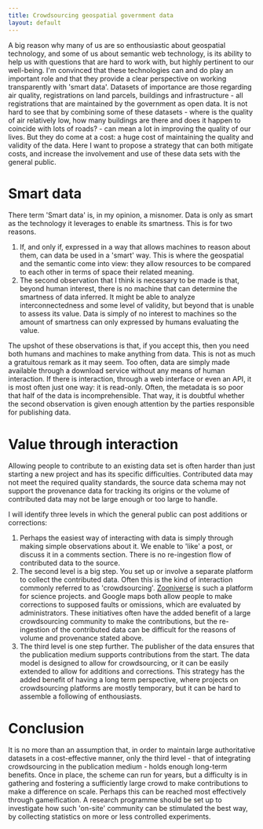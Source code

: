 ```yaml
---
title: Crowdsourcing geospatial government data 
layout: default
---
```


A big reason why many of us are so enthousiastic about geospatial technology, and some of us about semantic web technology, is its ability to help us with questions that are hard to work with, but highly pertinent to our well-being. I'm convinced that these technologies can and do play an important role and that they provide a clear perspective on working transparently with 'smart data'. Datasets of importance are those regarding air quality, registrations on land parcels, buildings and infrastructure - all registrations that are maintained by the government as open data. It is not hard to see that by combining some of these datasets - where is the quality of air relatively low, how many buildings are there and does it happen to coincide with lots of roads? - can mean a lot in improving the quality of our lives. But they do come at a cost: a huge cost of maintaining the quality and validity of the data. Here I want to propose a strategy that can both mitigate costs, and increase the involvement and use of these data sets with the general public.

# Smart data

There term 'Smart data' is, in my opinion, a misnomer. Data is only as smart as the technology it leverages to enable its smartness. This is for two reasons. 
1. If, and only if, expressed in a way that allows machines to reason about them, can data be used in a 'smart' way. This is where the geospatial and the semantic come into view: they allow resources to be compared to each other in terms of space their related meaning. 
2. The second observation that I think is necessary to be made is that, beyond human interest, there is no machine that can determine the smartness of data inferred. It might be able to analyze interconnectedness and some level of validity, but beyond that is unable to assess its value. Data is simply of no interest to machines so the amount of smartness can only expressed by humans evaluating the value.

The upshot of these observations is that, if you accept this, then you need both humans and machines to make anything from data. This is not as much a gratuitous remark as it may seem. Too often, data are simply made available through a download service without any means of human interaction. If there is interaction, through a web interface or even an API, it is most often just one way: it is read-only. Often, the metadata is so poor that half of the data is incomprehensible. That way, it is doubtful whether the second observation is given enough attention by the parties responsible for publishing data. 

# Value through interaction
Allowing people to contribute to an existing data set is often harder than just starting a new project and has its specific difficulties. Contributed data may not meet the required quality standards, the source data schema may not support the provenance data for tracking its origins or the volume of contributed data may not be large enough or too large to handle.

I will identify three levels in which the general public can post additions or corrections:

1. Perhaps the easiest way of interacting with data is simply through making simple observations about it. We enable to 'like' a post, or discuss it in a comments section. There is no re-ingestion flow of contributed data to the source. 
2. The second level is a big step. You set up or involve a separate platform to collect the contributed data. Often this is the kind of interaction commonly referred to as 'crowdsourcing'. [Zooniverse](https://www.zooniverse.org) is such a platform for science projects. and Google maps both allow people to make corrections to supposed faults or omissions, which are evaluated by administrators. These initiatives often have the added benefit of a large crowdsourcing community to make the contributions, but the re-ingestion of the contributed data can be difficult for the reasons of volume and provenance stated above.
3. The third level is one step further. The publisher of the data ensures that the publication medium supports contributions from the start. The data model is designed to allow for crowdsourcing, or it can be easily extended to allow for additions and corrections. This strategy has the added benefit of having a long term perspective, where projects on crowdsourcing platforms are mostly temporary, but it can be hard to assemble a following of enthousiasts. 

# Conclusion

It is no more than an assumption that, in order to maintain large authoritative datasets in a cost-effective manner, only the third level - that of integrating crowdsourcing in the publication medium - holds enough long-term benefits. Once in place, the scheme can run for years, but a difficulty is in gathering and fostering a sufficiently large crowd to make contributions to make a difference on scale. Perhaps this can be reached most effectively through gameification. A research programme should be set up to investigate how such 'on-site' community can be stimulated the best way, by collecting statistics on more or less controlled experiments.